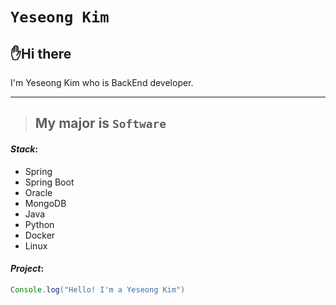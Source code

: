 
<!-- heading -->
# ``Yeseong Kim``
## ✋Hi there
I'm Yeseong Kim who is BackEnd developer.

<!--line-->
---


<!-- Quote-->
> ## My major is `Software`

<!--text attributes-->

<!--bullet list-->
#### *Stack*:

- Spring
- Spring Boot
- Oracle
- MongoDB
- Java
- Python
- Docker
- Linux

#### *Project*:

```java
Console.log("Hello! I'm a Yeseong Kim")
```

